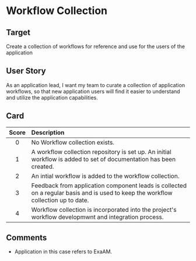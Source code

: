 # Workflow Collection 

 ## Target

 Create a collection of workflows for reference and use for the users of the application
 ## User Story

 As an application lead, I want my team to curate a collection of application workflows, so that new application users will find it easier 
 to understand and utilize the application capabilities.

 ## Card

 | Score         | Description |
 | :-------------: | :------------- |
 | 0 | No Workflow collection exists. |
 | 1 | A workflow collection repository is set up. An initial workflow is added to set of documentation has been created. |
 | 2 | An intial workflow is added to the workflow collection.  |
 | 3 | Feedback from application component leads is collected on a regular basis and is used to keep the workflow collection up to date.|
 | 4 | Workflow collection is incorporated into the project's workflow developmwnt and integration process. |

 ## Comments
- Application in this case refers to ExaAM.
    
